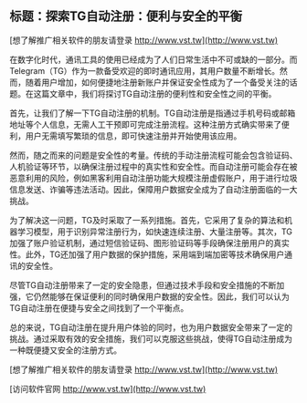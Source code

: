 ## **标题：探索TG自动注册：便利与安全的平衡**

[想了解推广相关软件的朋友请登录 http://www.vst.tw](http://www.vst.tw)

在数字化时代，通讯工具的使用已经成为了人们日常生活中不可或缺的一部分。而Telegram（TG）作为一款备受欢迎的即时通讯应用，其用户数量不断增长。然而，随着用户增加，如何便捷地注册新账户并保证安全性成为了一个备受关注的话题。在这篇文章中，我们将探讨TG自动注册的便利性和安全性之间的平衡。

首先，让我们了解一下TG自动注册的机制。TG自动注册是指通过手机号码或邮箱地址等个人信息，无需人工干预即可完成注册流程。这种注册方式确实带来了便利，用户无需填写繁琐的信息，即可快速注册并开始使用该应用。

然而，随之而来的问题是安全性的考量。传统的手动注册流程可能会包含验证码、人机验证等环节，以确保注册过程中的真实性和安全性。而自动注册可能会存在被恶意利用的风险，例如黑客利用自动注册功能大规模注册虚假账户，用于进行垃圾信息发送、诈骗等违法活动。因此，保障用户数据安全成为了自动注册面临的一大挑战。

为了解决这一问题，TG及时采取了一系列措施。首先，它采用了复杂的算法和机器学习模型，用于识别异常注册行为，如快速连续注册、大量注册等。其次，TG加强了账户验证机制，通过短信验证码、图形验证码等手段确保注册用户的真实性。此外，TG还加强了用户数据的保护措施，采用端到端加密等技术确保用户通讯的安全性。

尽管TG自动注册带来了一定的安全隐患，但通过技术手段和安全措施的不断加强，它仍然能够在保证便利的同时确保用户数据的安全性。因此，我们可以认为TG自动注册在便捷与安全之间找到了一个平衡点。

总的来说，TG自动注册在提升用户体验的同时，也为用户数据安全带来了一定的挑战。通过采取有效的安全措施，我们可以克服这些挑战，使得TG自动注册成为一种既便捷又安全的注册方式。

[想了解推广相关软件的朋友请登录 http://www.vst.tw](http://www.vst.tw)


[访问软件官网 http://www.vst.tw](http://www.vst.tw)
